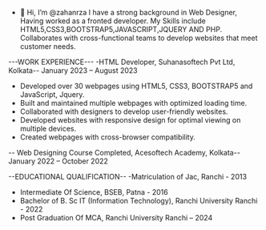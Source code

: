 - 👋 Hi, I’m @zahanrza
I have a strong background in Web Designer, Having worked as a fronted developer.
My Skills include HTML5,CSS3,BOOTSTRAP5,JAVASCRIPT,JQUERY AND PHP.
Collaborates with cross-functional teams to develop 
websites that meet customer needs.

---WORK EXPERIENCE---
-HTML Developer, Suhanasoftech Pvt Ltd, Kolkata--
January 2023 – August 2023 
* Developed over 30 webpages using HTML5, CSS3, BOOTSTRAP5 and JavaScript, Jquery.
* Built and maintained multiple webpages with optimized loading time.
* Collaborated with designers to develop user-friendly websites.
* Developed websites with responsive design for optimal viewing on multiple devices.
* Created webpages with cross-browser compatibility.

-- Web Designing Course Completed, Acesoftech Academy, Kolkata--
  January 2022 – October 2022
      
--EDUCATIONAL QUALIFICATION--
-Matriculation of Jac, Ranchi - 2013 
- Intermediate Of Science, BSEB, Patna - 2016 
- Bachelor of B. Sc IT (Information Technology), Ranchi University Ranchi - 2022 
- Post Graduation Of MCA, Ranchi University Ranchi – 2024
